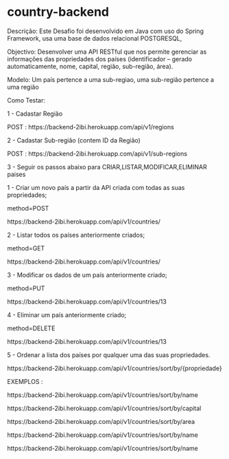 # country-backend

<p>Descrição: Este Desafio foi desenvolvido em Java com uso do Spring Framework, usa uma base de dados relacional POSTGRESQL,

<p>Objectivo: Desenvolver uma API RESTful que nos permite gerenciar as informações das propriedades dos países (identificador – gerado automaticamente, nome, capital, região, sub-região, área).

<p>Modelo: Um país pertence a uma sub-regiao, uma sub-região pertence a uma região

Como Testar:
<p>1 - Cadastar Região
<p> POST : https://backend-2ibi.herokuapp.com/api/v1/regions
<p>2 - Cadastar Sub-região (contem ID da Região)
<p> POST : https://backend-2ibi.herokuapp.com/api/v1/sub-regions
<p>3 - Seguir os passos abaixo para CRIAR,LISTAR,MODIFICAR,ELIMINAR paises

<p>1 - Criar um novo país a partir da API criada com todas as suas propriedades;
<p>method=POST 
<p>https://backend-2ibi.herokuapp.com/api/v1/countries/

<p>2 - Listar todos os países anteriormente criados;
<p>method=GET 
<p>https://backend-2ibi.herokuapp.com/api/v1/countries/

<p>3 - Modificar os dados de um país anteriormente criado;
<p>method=PUT 
<p>https://backend-2ibi.herokuapp.com/api/v1/countries/13

<p>4 - Eliminar um país anteriormente criado;
<p>method=DELETE 
<p>https://backend-2ibi.herokuapp.com/api/v1/countries/13

<p>5 - Ordenar a lista dos países por qualquer uma das suas propriedades.
<p>https://backend-2ibi.herokuapp.com/api/v1/countries/sort/by/{propriedade}

<p>EXEMPLOS : 
<p>https://backend-2ibi.herokuapp.com/api/v1/countries/sort/by/name
<p>https://backend-2ibi.herokuapp.com/api/v1/countries/sort/by/capital
<p>https://backend-2ibi.herokuapp.com/api/v1/countries/sort/by/area
<p>https://backend-2ibi.herokuapp.com/api/v1/countries/sort/by/name
<p>https://backend-2ibi.herokuapp.com/api/v1/countries/sort/by/name
